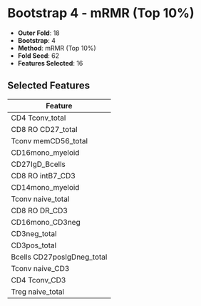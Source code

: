 # Bootstrap 4 - mRMR (Top 10%)

- **Outer Fold**: 18
- **Bootstrap**: 4
- **Method**: mRMR (Top 10%)
- **Fold Seed**: 62
- **Features Selected**: 16

## Selected Features

| Feature |
|---------|
| CD4 Tconv_total |
| CD8 RO CD27_total |
| Tconv memCD56_total |
| CD16mono_myeloid |
| CD27IgD_Bcells |
| CD8 RO intB7_CD3 |
| CD14mono_myeloid |
| Tconv naive_total |
| CD8 RO DR_CD3 |
| CD16mono_CD3neg |
| CD3neg_total |
| CD3pos_total |
| Bcells CD27posIgDneg_total |
| Tconv naive_CD3 |
| CD4 Tconv_CD3 |
| Treg naive_total |
